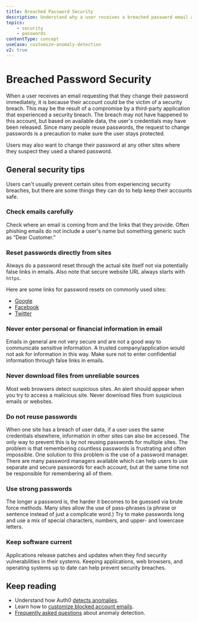 ```yaml
---
title: Breached Password Security
description: Understand why a user receives a breached password email and general web security tips.
topics:
    - security
    - passwords
contentType: concept
useCase: customize-anomaly-detection
v2: true
---
```


# Breached Password Security

When a user receives an email requesting that they change their password immediately, it is because their account could be the victim of a security breach. This may be the result of a compromise by a third-party application that experienced a security breach. The breach may not have happened to this account, but based on available data, the user's credentials may have been released. Since many people reuse passwords, the request to change passwords is a precaution to make sure the user stays protected. 

Users may also want to change their password at any other sites where they suspect they used a shared password. 

## General security tips

Users can't usually prevent certain sites from experiencing security breaches, but there are some things they can do to help keep their accounts safe.

### Check emails carefully

Check where an email is coming from and the links that they provide. Often phishing emails do not include a user's name but something generic such as "Dear Customer."  

### Reset passwords directly from sites

Always do a password reset through the actual site itself not via potentially false links in emails. Also note that secure website URL always starts with `https`.

Here are some links for password resets on commonly used sites:
* [Google](https://www.google.com/accounts/recovery/)
* [Facebook](https://www.facebook.com/settings)
* [Twitter](https://twitter.com/settings/password)

### Never enter personal or financial information in email

Emails in general are not very secure and are not a good way to communicate sensitive information. A trusted company/application would not ask for  information in this way. Make sure not to enter confidential information through false links in emails. 

### Never download files from unreliable sources

Most web browsers detect suspicious sites. An alert should appear when you try to access a malicious site. Never download files from suspicious emails or websites.

### Do not reuse passwords

When one site has a breach of user data, if a user uses the same credentials elsewhere, information in other sites can also be accessed. The only way to prevent this is by not reusing passwords for multiple sites. The problem is that remembering countless passwords is frustrating and often impossible. One solution to this problem is the use of a password manager. There are many password managers available which can help users to use separate and secure passwords for each account, but at the same time not be responsible for remembering all of them. 

### Use strong passwords

The longer a password is, the harder it becomes to be guessed via brute force methods. Many sites allow the use of pass-phrases (a phrase or sentence instead of just a complicate word.) Try to make passwords long and use a mix of special characters, numbers, and upper- and lowercase letters.

### Keep software current

Applications release patches and updates when they find security vulnerabilities in their systems. Keeping applications, web browsers, and operating systems up to date can help prevent security breaches.

## Keep reading

* Understand how Auth0 [detects anomalies](/anomaly-detection).
* Learn how to [customize blocked account emails](/anomaly-detection/guides/customize-blocked-account-emails).
* [Frequently asked questions](/anomaly-detection/references/anomaly-detection-faqs) about anomaly detection.